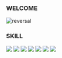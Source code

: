 ### WELCOME

![reversal](https://capsule-render.vercel.app/api?type=rect&text=👩🏻‍💻SEUNG_A's%20Github&fontAlign=30&fontSize=30&desc=DATA_ANALYST&descAlign=60&descAlignY=50&theme=radical)


### SKILL
<img src="https://img.shields.io/badge/Python-9bd5d8?style=flat-square&logo=Python&logoColor=white"/> <img src="https://img.shields.io/badge/MySQL-4692bb?style=flat-square&logo=MySQL&logoColor=white"/> <img src="https://img.shields.io/badge/Selenium-e3ebb7?style=flat-square&logo=Selenium&logoColor=white"/> <img src="https://img.shields.io/badge/Tensorflow-eccd85?style=flat-square&logo=Tensorflow&logoColor=white"/> <img src="https://img.shields.io/badge/Sklearn-edb18c?style=flat-square&logo=Sklearn&logoColor=white"/> <img src="https://img.shields.io/badge/Pytorch-f48068?style=flat-square&logo=Pytorch&logoColor=white"/> <img src="https://img.shields.io/badge/Tableau-ee82a1?style=flat-square&logo=Tableau&logoColor=white"/>




<!--
**seunga2590/seunga2590** is a ✨ _special_ ✨ repository because its `README.md` (this file) appears on your GitHub profile.


- 🔭 I’m currently working on ...
🌱 I’m currently learning ...
- 👯 I’m looking to collaborate on ...
- 🤔 I’m looking for help with ...
- 💬 Ask me about ...
- 📫 How to reach me: ...
- 😄 Pronouns: ...
- ⚡ Fun fact: ...
-->
